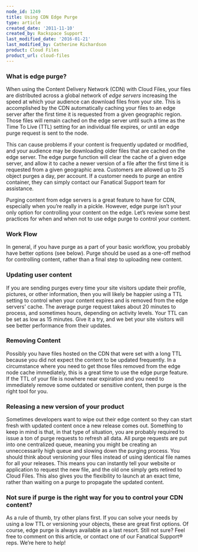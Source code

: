 ```yaml
---
node_id: 1249
title: Using CDN Edge Purge
type: article
created_date: '2011-11-10'
created_by: Rackspace Support
last_modified_date: '2016-01-21'
last_modified_by: Catherine Richardson
product: Cloud Files
product_url: cloud-files
---
```


### What is edge purge?

When using the Content Delivery Network (CDN) with Cloud Files, your
files are distributed across a global network of *edge
servers* increasing the speed at which your audience can download files
from your site.   This is accomplished by the CDN automatically caching
your files to an edge server after the first time it is requested from a
given geographic region.  Those files will remain cached on the edge
server until such a time as the Time To Live (TTL) setting for an
individual file expires, or until an edge purge request is sent to the
node.

This can cause problems if your content is frequently updated or
modified, and your audience may be downloading older files that are
cached on the edge server.  The edge purge function will clear the cache
of a given edge server, and allow it to cache a newer version of a file
after the first time it is requested from a given geographic area.
Customers are allowed up to 25 object purges a day, per account.  If a
customer needs to purge an entire container, they can simply contact our
Fanatical Support team for assistance.

Purging content from edge servers is a great feature to have for CDN,
especially when you&rsquo;re really in a pickle. However, edge purge isn&rsquo;t
your only option for controlling your content on the edge.  Let&rsquo;s review
some best practices for when and when not to use edge purge to control
your content.



### Work Flow

In general, if you have purge as a part of your basic workflow, you
probably have better options (see below).  Purge should be used as a
one-off method for controlling content, rather than a final step to
uploading new content.



### Updating user content

If you are sending purges every time your site visitors update their
profile, pictures, or other information, then you will likely be happier
using a TTL setting to control when your content expires and is removed
from the edge servers' cache.  The average purge request takes about 20
minutes to process, and sometimes hours, depending on activity levels.
 Your TTL can be set as low as 15 minutes.  Give it a try, and we bet
your site visitors will see better performance from their updates.



### Removing Content

Possibly you have files hosted on the CDN that were set with a long TTL
because you did not expect the content to be updated frequently.  In a
circumstance where you need to get those files removed from the edge
node cache immediately, this is a great time to use the edge purge
feature.  If the TTL of your file is nowhere near expiration and you
need to immediately remove some outdated or sensitive content, then
purge is the right tool for you.



### Releasing a new version of your product

Sometimes developers want to wipe out their edge content so they can
start fresh with updated content once a new release comes out.
 Something to keep in mind is that, in that type of situation, you are
probably required to issue a ton of purge requests to refresh all data.
 All purge requests are put into one centralized queue, meaning you
might be creating an unneccessarily high queue and slowing down the
purging process.  You should think about versioning your files instead
of using identical file names for all your releases.  This means you can
instantly tell your website or application to request the new file, and
the old one simply gets retired to Cloud Files.  This also gives you the
flexibility to launch at an exact time, rather than waiting on a purge
to propagate the updated content.



### Not sure if purge is the right way for you to control your CDN content?  

As a rule of thumb, try other plans first.  If you can solve your needs
by using a low TTL or versioning your objects, these are great first
options.  Of course, edge purge is always available as a last resort.
 Still not sure?  Feel free to comment on this article, or contact one
of our Fanatical Support&reg; reps.  We&rsquo;re here to help!
